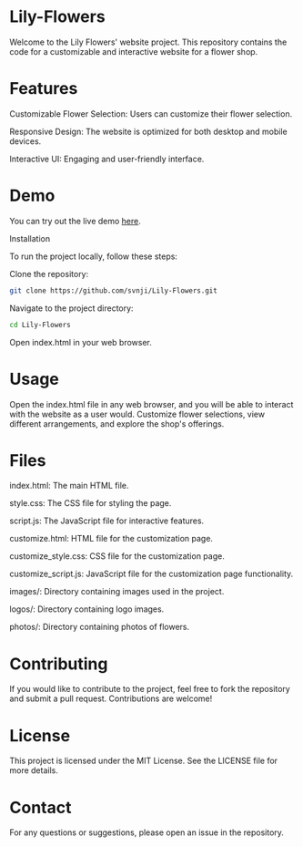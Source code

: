 # Lily-Flowers

Welcome to the Lily Flowers' website project. This repository contains the code for a customizable and interactive website for a flower shop.

# Features

Customizable Flower Selection: Users can customize their flower selection. 

Responsive Design: The website is optimized for both desktop and mobile devices. 

Interactive UI: Engaging and user-friendly interface. 

# Demo
You can try out the live demo [here](https://lily-flower.netlify.app/).

Installation

To run the project locally, follow these steps:

Clone the repository:

```bash
git clone https://github.com/svnji/Lily-Flowers.git
```

Navigate to the project directory:

```bash
cd Lily-Flowers
```
Open index.html in your web browser.

# Usage
Open the index.html file in any web browser, and you will be able to interact with the website as a user would. Customize flower selections, view different arrangements, and explore the shop's offerings.

# Files
index.html: The main HTML file.

style.css: The CSS file for styling the page.

script.js: The JavaScript file for interactive features.

customize.html: HTML file for the customization page.

customize_style.css: CSS file for the customization page.

customize_script.js: JavaScript file for the customization page functionality.

images/: Directory containing images used in the project.

logos/: Directory containing logo images.

photos/: Directory containing photos of flowers.

# Contributing

If you would like to contribute to the project, feel free to fork the repository and submit a pull request.
Contributions are welcome!

# License
This project is licensed under the MIT License.
See the LICENSE file for more details.

# Contact
For any questions or suggestions, please open an issue in the repository.
